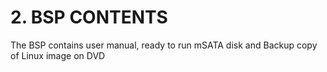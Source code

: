 # 2. BSP CONTENTS

The BSP contains user manual, ready to run mSATA disk and Backup copy of Linux image on DVD
